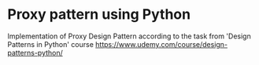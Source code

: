 # Proxy pattern using Python
Implementation of Proxy Design Pattern according to the task from 'Design Patterns in Python' course
https://www.udemy.com/course/design-patterns-python/
